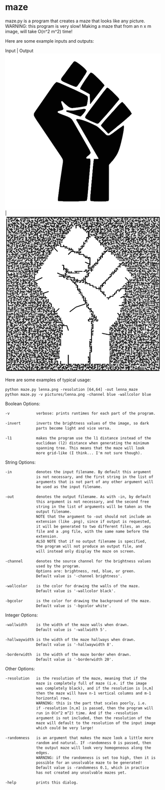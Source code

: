 # maze

maze.py is a program that creates a maze that looks like any picture.
WARNING: this program is very slow!
Making a maze that from an n x m image, will take O(n^2 m^2) time!

Here are some example inputs and outputs:

Input | Output
![raised fist image](./examples/raised_fist.jpg) | ![raised fist maze](./examples/raised_fist_maze.png)




Here are some examples of typical usage:

	python maze.py lenna.png -resolution [64,64] -out lenna_maze
	python maze.py -v pictures/lenna.png -channel blue -wallcolor blue


Boolean Options:

	-v            verbose: prints runtimes for each part of the program.

	-invert       inverts the brightness values of the image, so dark
	              parts become light and vice versa.

	-l1           makes the program use the l1 distance instead of the
	              euclidean (l2) distance when generating the minimum
	              spanning tree. This means that the maze will look
	              more grid-like (I think... I'm not sure though).


String Options:

	-in           denotes the input filename. By default this argument
	              is not necessary, and the first string in the list of
	              arguments that is not part of any other argument will
	              be used as the input filename.

	-out          denotes the output filename. As with -in, by default
	              this argument is not necessary, and the second free
	              string in the list of arguments will be taken as the
	              output filename.
	              NOTE that the argument to -out should not include an
	              extension (like .png), since if output is requested,
	              it will be generated to two different files, an .eps
	              file and a .png file, with the same name before the
	              extension.
	              ALSO NOTE that if no output filename is specified,
	              the program will not produce an output file, and
	              will instead only display the maze on screen.

	-channel      denotes the source channel for the brightness values
	              used by the program.
	              Options are: brightness, red, blue, or green.
	              Default value is '-channel brightness'.

	-wallcolor    is the color for drawing the walls of the maze.
	              Default value is '-wallcolor black'.

	-bgcolor      is the color for drawing the background of the maze.
	              Default value is '-bgcolor white'.


Integer Options:

	-wallwidth    is the width of the maze walls when drawn.
	              Default value is '-wallwidth 5'.

	-hallwaywidth is the width of the maze hallways when drawn.
	              Default value is '-hallwaywidth 8'.

	-borderwidth  is the width of the maze border when drawn.
	              Default value is '-borderwidth 20'.


Other Options:

	-resolution   is the resolution of the maze, meaning that if the
	              maze is completely full of maze (i.e. if the image
	              was completely black), and if the resolution is [n,m]
	              then the maze will have n-1 vertical columns and m-1
	              horizontal rows.
	              WARNING: this is the part that scales poorly, i.e.
	              if -resolution [n,m] is passed, then the program will
	              run in O(n^2 m^2) time. And if the -resolution
	              argument is not included, then the resolution of the
	              maze will default to the resolution of the input image
	              which could be very large!

	-randomness   is an argument that makes the maze look a little more
	              random and natural. If -randomness 0 is passed, then
	              the output maze will look very homogeneous along the
	              edges.
	              WARNING: if the randomness is set too high, then it is
	              possible for an unsolvable maze to be generated!
	              Default value is -randomness 0.1, which in practice
	              has not created any unsolvable mazes yet.

	-help         prints this dialog.

